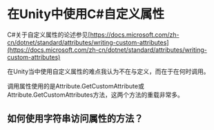 # 在Unity中使用C#自定义属性

C#关于自定义属性的论述参见[https://docs.microsoft.com/zh-cn/dotnet/standard/attributes/writing-custom-attributes](https://docs.microsoft.com/zh-cn/dotnet/standard/attributes/writing-custom-attributes)

在Unity当中使用自定义属性的难点我认为不在与定义，而在于在何时调用。



调用属性使用的是Attribute.GetCustomAttribute或Attribute.GetCustomAttributes方法，这两个方法的重载非常多。

## 如何使用字符串访问属性的方法？
